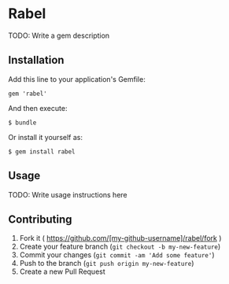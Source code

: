# Rabel

TODO: Write a gem description

## Installation

Add this line to your application's Gemfile:

    gem 'rabel'

And then execute:

    $ bundle

Or install it yourself as:

    $ gem install rabel

## Usage

TODO: Write usage instructions here

## Contributing

1. Fork it ( https://github.com/[my-github-username]/rabel/fork )
2. Create your feature branch (`git checkout -b my-new-feature`)
3. Commit your changes (`git commit -am 'Add some feature'`)
4. Push to the branch (`git push origin my-new-feature`)
5. Create a new Pull Request
